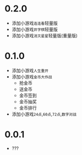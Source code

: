 # 0.2.0

* 添加小游戏`连连看`轻量版
* 添加小游戏`井字棋`轻量版
* 添加小游戏`消灭星星`轻量版(重量版)

# 0.1.0

* 添加小游戏`人生重开`
* 添加小游戏`金币大作战`
    * 抢金币
    * 送金币
    * 金币签到
    * 金币抽奖
    * 金币排行
* 添加小游戏`24点`,`60点`,`72点`,`数字对战`

# 0.0.1

* ???